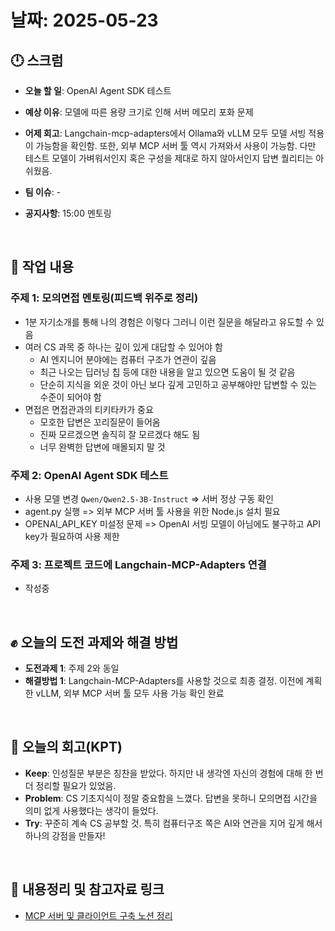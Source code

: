 # 날짜: 2025-05-23

## 🕛 스크럼
- **오늘 할 일**: OpenAI Agent SDK 테스트
- **예상 이유**: 모델에 따른 용량 크기로 인해 서버 메모리 포화 문제
- **어제 회고**: Langchain-mcp-adapters에서 Ollama와 vLLM 모두 모델 서빙 적용이 가능함을 확인함. 또한, 외부 MCP 서버 툴 역시 가져와서 사용이 가능함. 다만 테스트 모델이 가벼워서인지 혹은 구성을 제대로 하지 않아서인지 답변 퀄리티는 아쉬웠음.

- **팀 이슈**: -
- **공지사항**: 15:00 멘토링

<br>

## 💼 작업 내용
### 주제 1: 모의면접 멘토링(피드백 위주로 정리)
- 1분 자기소개를 통해 나의 경험은 이렇다 그러니 이런 질문을 해달라고 유도할 수 있음
- 여러 CS 과목 중 하나는 깊이 있게 대답할 수 있어야 함
   - AI 엔지니어 분야에는 컴퓨터 구조가 연관이 깊음
   - 최근 나오는 딥러닝 칩 등에 대한 내용을 알고 있으면 도움이 될 것 같음
   - 단순히 지식을 외운 것이 아닌 보다 깊게 고민하고 공부해야만 답변할 수 있는 수준이 되어야 함
- 면접은 면접관과의 티키타카가 중요
    - 모호한 답변은 꼬리질문이 들어옴
    - 진짜 모르겠으면 솔직히 잘 모르겠다 해도 됨
    - 너무 완벽한 답변에 매몰되지 말 것

### 주제 2: OpenAI Agent SDK 테스트
- 사용 모델 변경 `Qwen/Qwen2.5-3B-Instruct` => 서버 정상 구동 확인
- agent.py 실행 => 외부 MCP 서버 툴 사용을 위한 Node.js 설치 필요
- OPENAI_API_KEY 미설정 문제 => OpenAI 서빙 모델이 아님에도 불구하고 API key가 필요하여 사용 제한

### 주제 3: 프로젝트 코드에 Langchain-MCP-Adapters 연결
- 작성중

<br>

## ✊ 오늘의 도전 과제와 해결 방법
- **도전과제 1**: 주제 2와 동일
- **해결방법 1**: Langchain-MCP-Adapters를 사용할 것으로 최종 결정. 이전에 계획한 vLLM, 외부 MCP 서버 툴 모두 사용 가능 확인 완료

<br>

## 🤔 오늘의 회고(KPT)
- **Keep**: 인성질문 부분은 칭찬을 받았다. 하지만 내 생각엔 자신의 경험에 대해 한 번 더 정리할 필요가 있었음.
- **Problem**: CS 기초지식이 정말 중요함을 느꼈다. 답변을 못하니 모의면접 시간을 의미 없게 사용했다는 생각이 들었다.
- **Try**: 꾸준히 계속 CS 공부할 것. 특히 컴퓨터구조 쪽은 AI와 연관을 지어 깊게 해서 하나의 강점을 만들자!

<br>

## 🔗 내용정리 및 참고자료 링크
- [MCP 서버 및 클라이언트 구축 노션 정리](https://grizzly-crater-c04.notion.site/MCP-1f775a6ebc0a80dcb8b6c4eb0d2683d7?pvs=4)
